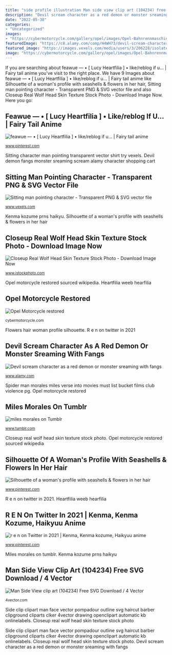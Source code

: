 ```yaml
---
title: "side profile illustration Man side view clip art (104234) free svg download / 4 vector"
description: "Devil scream character as a red demon or monster sreaming with fangs"
date: "2022-05-30"
categories:
- "Uncategorized"
images:
- "https://cybermotorcycle.com/gallery/opel/images/Opel-Bahnrennmaschine6.jpg"
featuredImage: "https://c8.alamy.com/comp/H4WH73/devil-scream-character-as-a-red-demon-or-monster-sreaming-with-fangs-H4WH73.jpg"
featured_image: "https://images.vexels.com/media/users/3/206228/isolated/preview/99c6c7fab9611f3582cf49ef7e42b3f1-sitting-man-pointing-character-by-vexels.png"
image: "https://cybermotorcycle.com/gallery/opel/images/Opel-Bahnrennmaschine6.jpg"
---
```


If you are searching about feawue — • [ Lucy Heartfilia ] • like/reblog if u... | Fairy tail anime you've visit to the right place. We have 9 Images about feawue — • [ Lucy Heartfilia ] • like/reblog if u... | Fairy tail anime like Silhouette of a woman&#039;s profile with seashells &amp; flowers in her hair, Sitting man pointing character - Transparent PNG &amp; SVG vector file and also Closeup Real Wolf Head Skin Texture Stock Photo - Download Image Now. Here you go:

## Feawue — • [ Lucy Heartfilia ] • Like/reblog If U... | Fairy Tail Anime

![feawue — • [ Lucy Heartfilia ] • like/reblog if u... | Fairy tail anime](https://i.pinimg.com/736x/9b/25/c5/9b25c5df40b7862098690dcc26b0d90b.jpg "Silhouette of a woman&#039;s profile with seashells &amp; flowers in her hair")

<small>www.pinterest.com</small>

Sitting character man pointing transparent vector shirt try vexels. Devil demon fangs monster sreaming scream alamy character shopping cart

## Sitting Man Pointing Character - Transparent PNG &amp; SVG Vector File

![Sitting man pointing character - Transparent PNG &amp; SVG vector file](https://images.vexels.com/media/users/3/206228/isolated/preview/99c6c7fab9611f3582cf49ef7e42b3f1-sitting-man-pointing-character-by-vexels.png "Closeup real wolf head skin texture stock photo")

<small>www.vexels.com</small>

Kenma kozume prns haikyu. Silhouette of a woman&#039;s profile with seashells &amp; flowers in her hair

## Closeup Real Wolf Head Skin Texture Stock Photo - Download Image Now

![Closeup Real Wolf Head Skin Texture Stock Photo - Download Image Now](https://media.istockphoto.com/photos/closeup-real-wolf-head-skin-texture-picture-id1178823349?k=6&amp;m=1178823349&amp;s=170667a&amp;w=0&amp;h=ISKKoQJXxE5xXM2eE6LvQEClS3xzNh36lE2--kOTRqc= "Closeup real wolf head skin texture stock photo")

<small>www.istockphoto.com</small>

Opel motorcycle restored sourced wikipedia. Heartfilia weeb hearfilia

## Opel Motorcycle Restored

![Opel Motorcycle restored](https://cybermotorcycle.com/gallery/opel/images/Opel-Bahnrennmaschine6.jpg "Flowers hair woman profile silhouette")

<small>cybermotorcycle.com</small>

Flowers hair woman profile silhouette. R e n on twitter in 2021

## Devil Scream Character As A Red Demon Or Monster Sreaming With Fangs

![Devil scream character as a red demon or monster sreaming with fangs](https://c8.alamy.com/comp/H4WH73/devil-scream-character-as-a-red-demon-or-monster-sreaming-with-fangs-H4WH73.jpg "Miles morales on tumblr")

<small>www.alamy.com</small>

Spider man morales miles verse into movies must list bucket films club violence pg. Opel motorcycle restored

## Miles Morales On Tumblr

![miles morales on Tumblr](https://78.media.tumblr.com/602bec604cbc74834c8a5013339f2676/tumblr_p0pl4wpo1v1v0ywk4o3_500.gif "Flowers hair woman profile silhouette")

<small>www.tumblr.com</small>

Closeup real wolf head skin texture stock photo. Opel motorcycle restored sourced wikipedia

## Silhouette Of A Woman&#039;s Profile With Seashells &amp; Flowers In Her Hair

![Silhouette of a woman&#039;s profile with seashells &amp; flowers in her hair](https://i.pinimg.com/736x/e6/c6/1e/e6c61efac863b5f1afbc6b1cc444da95--hair-pictures-flowers-in-hair.jpg "Closeup real wolf head skin texture stock photo")

<small>www.pinterest.com</small>

R e n on twitter in 2021. Heartfilia weeb hearfilia

## R E N On Twitter In 2021 | Kenma, Kenma Kozume, Haikyuu Anime

![r e n on Twitter in 2021 | Kenma, Kenma kozume, Haikyuu anime](https://i.pinimg.com/736x/f2/a7/3f/f2a73f2ea07c4f65fd04b59381bba639.jpg "Flowers hair woman profile silhouette")

<small>www.pinterest.com</small>

Miles morales on tumblr. Kenma kozume prns haikyu

## Man Side View Clip Art (104234) Free SVG Download / 4 Vector

![Man Side View clip art (104234) Free SVG Download / 4 Vector](https://4vector.com/i/free-vector-man-side-view-clip-art_104234_Man_Side_View_clip_art_medium.png "Silhouette of a woman&#039;s profile with seashells &amp; flowers in her hair")

<small>4vector.com</small>

Side clip clipart man face vector pompadour outline svg haircut barber clipground cliparts clker 4vector drawing openclipart automatic kb onlinelabels. Closeup real wolf head skin texture stock photo

Side clip clipart man face vector pompadour outline svg haircut barber clipground cliparts clker 4vector drawing openclipart automatic kb onlinelabels. Closeup real wolf head skin texture stock photo. Devil scream character as a red demon or monster sreaming with fangs
